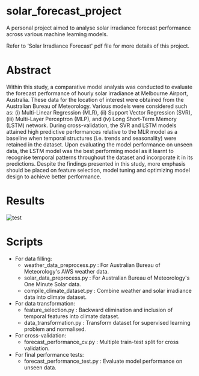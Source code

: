 # solar_forecast_project
A personal project aimed to analyse solar irradiance forecast performance across various machine learning models.

Refer to 'Solar Irradiance Forecast' pdf file for more details of this project.

# Abstract
Within this study, a comparative model analysis was conducted to evaluate the forecast performance of hourly solar irradiance at Melbourne Airport, Australia. These data for the location of interest were obtained from the Australian Bureau of Meteorology. Various models were considered such as: (i) Multi-Linear Regression (MLR), (ii) Support Vector Regression (SVR), (iii) Multi-Layer Perceptron (MLP), and (iv) Long Short-Term Memory (LSTM) network. During cross-validation, the SVR and LSTM models attained high predictive performances relative to the MLR model as a baseline when temporal structures (i.e. trends and seasonality) were retained in the dataset. Upon evaluating the model performance on unseen data, the LSTM model was the best performing model as it learnt to recognise temporal patterns throughout the dataset and incorporate it in its predictions. Despite the findings presented in this study, more emphasis should be placed on feature selection, model tuning and optimizing model design to achieve better performance.

# Results
![test](/solar_forecast_project/fig%20-%20forecast%201.png)
# Scripts
- For data filling:
  - weather_data_preprocess.py : For Australian Bureau of Meteorology's AWS weather data.
  - solar_data_preprocess.py : For Australian Bureau of Meteorology's One Minute Solar data.
  - compile_climate_dataset.py : Combine weather and solar irradiance data into climate dataset.
- For data transformation:
  - feature_selection.py : Backward elimination and inclusion of temporal features into climate dataset.
  - data_transformation.py : Transform dataset for supervised learning problem and normalised.
- For cross-validation:
  - forecast_performance_cv.py : Multiple train-test split for cross validation.
- For final performance tests:
  - forecast_performance_test.py : Evaluate model performance on unseen data.

